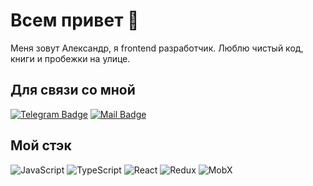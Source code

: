 # Всем привет :wave:

Меня зовут Александр, я frontend разработчик. Люблю чистый код, книги и пробежки на улице.

## Для связи со мной
[![Telegram Badge](https://img.shields.io/badge/-Telegram-0088cc?style=flat&logo=Telegram&logoColor=white&link=https://t.me/Axesnk)](https://t.me/Axesnk)
[![Mail Badge](https://img.shields.io/badge/-mail-005BD1?style=flat&logo=mail.ru&logoColor=orange&link=https://mailto:alexanderaxenov@mail.ru)](mailto:alexanderaxenov@mail.ru)


## Мой стэк
![JavaScript](https://img.shields.io/badge/-JavaScript-%23F7DF1C?style=flat-square&logo=javascript&logoColor=000000&labelColor=%23F7DF1C&color=%23FFCE5A)
![TypeScript](https://img.shields.io/badge/-TypeScript-007ACC?style=flat-square&logo=typescript&logoColor=white)
![React](https://img.shields.io/badge/-React-%23282C34?style=flat-square&logo=react)
![Redux](https://img.shields.io/badge/-Redux-764abc?style=flat-square&logo=redux)
![MobX](https://img.shields.io/badge/-MobX-%23282C34?style=flat-square&logo=MobX)
